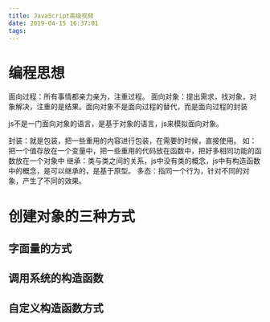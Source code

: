 ```yaml
---
title: JavaScript高级视频
date: 2019-04-15 16:37:01
tags:
---
```


# 编程思想

面向过程：所有事情都亲力亲为，注重过程。
面向对象：提出需求，找对象，对象解决，注重的是结果。面向对象不是面向过程的替代，而是面向过程的封装

js不是一门面向对象的语言，是基于对象的语言，js来模拟面向对象。

封装：就是包装，把一些重用的内容进行包装，在需要的时候，直接使用。
如：把一个值存放在一个变量中，把一些重用的代码放在函数中，把好多相同功能的函数放在一个对象中
继承：类与类之间的关系，js中没有类的概念，js中有构造函数中的概念，是可以继承的，是基于原型。
多态：指同一个行为，针对不同的对象，产生了不同的效果。

# 创建对象的三种方式

## 字面量的方式



## 调用系统的构造函数

## 自定义构造函数方式